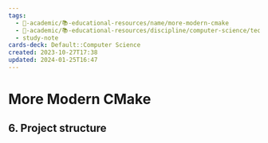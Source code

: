 ```yaml
---
tags:
  - 🔴-academic/📚-educational-resources/name/more-modern-cmake
  - 🔴-academic/📚-educational-resources/discipline/computer-science/technology/cmake
  - study-note
cards-deck: Default::Computer Science
created: 2023-10-27T17:38
updated: 2024-01-25T16:47
---
```


# More Modern CMake

## 6. Project structure



